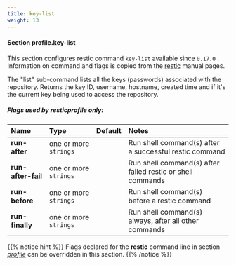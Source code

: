 ```yaml
---
title: key-list
weight: 13
---
```

#### Section profile.**key-list**

This section configures restic command `key-list`  available since `0.17.0` .
Information on command and flags is copied from the [restic](https://github.com/restic/restic) manual pages.

The "list" sub-command lists all the keys (passwords) associated with the repository.
Returns the key ID, username, hostname, created time and if it's the current key being
used to access the repository.

##### Flags used by **resticprofile** only:

| Name              | Type                    | Default  | Notes |
|:------------------|:------------------------|:---------|:------|
| **run-after** |one or more `strings` | |Run shell command(s) after a successful restic command |
| **run-after-fail** |one or more `strings` | |Run shell command(s) after failed restic or shell commands |
| **run-before** |one or more `strings` | |Run shell command(s) before a restic command |
| **run-finally** |one or more `strings` | |Run shell command(s) always, after all other commands |





{{% notice hint %}}
Flags declared for the **restic** command line in section *[profile](../profile)*
can be overridden in this section.
{{% /notice %}}

